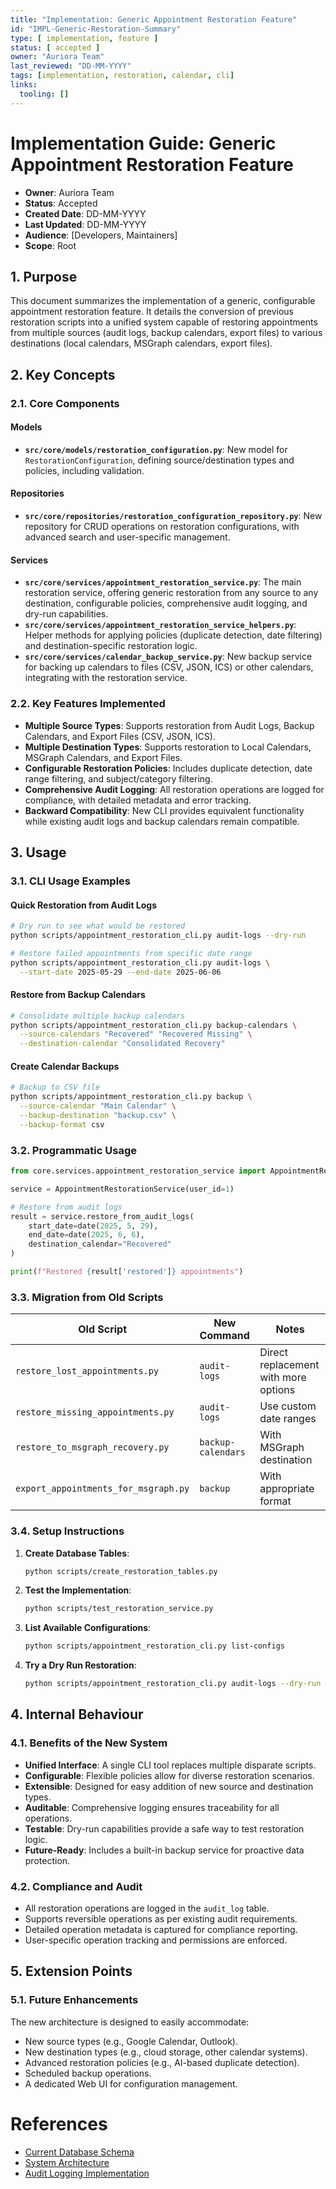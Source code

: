 ```yaml
---
title: "Implementation: Generic Appointment Restoration Feature"
id: "IMPL-Generic-Restoration-Summary"
type: [ implementation, feature ]
status: [ accepted ]
owner: "Auriora Team"
last_reviewed: "DD-MM-YYYY"
tags: [implementation, restoration, calendar, cli]
links:
  tooling: []
---
```


# Implementation Guide: Generic Appointment Restoration Feature

- **Owner**: Auriora Team
- **Status**: Accepted
- **Created Date**: DD-MM-YYYY
- **Last Updated**: DD-MM-YYYY
- **Audience**: [Developers, Maintainers]
- **Scope**: Root

## 1. Purpose

This document summarizes the implementation of a generic, configurable appointment restoration feature. It details the conversion of previous restoration scripts into a unified system capable of restoring appointments from multiple sources (audit logs, backup calendars, export files) to various destinations (local calendars, MSGraph calendars, export files).

## 2. Key Concepts

### 2.1. Core Components

#### Models
-   **`src/core/models/restoration_configuration.py`**: New model for `RestorationConfiguration`, defining source/destination types and policies, including validation.

#### Repositories
-   **`src/core/repositories/restoration_configuration_repository.py`**: New repository for CRUD operations on restoration configurations, with advanced search and user-specific management.

#### Services
-   **`src/core/services/appointment_restoration_service.py`**: The main restoration service, offering generic restoration from any source to any destination, configurable policies, comprehensive audit logging, and dry-run capabilities.
-   **`src/core/services/appointment_restoration_service_helpers.py`**: Helper methods for applying policies (duplicate detection, date filtering) and destination-specific restoration logic.
-   **`src/core/services/calendar_backup_service.py`**: New backup service for backing up calendars to files (CSV, JSON, ICS) or other calendars, integrating with the restoration service.

### 2.2. Key Features Implemented

-   **Multiple Source Types**: Supports restoration from Audit Logs, Backup Calendars, and Export Files (CSV, JSON, ICS).
-   **Multiple Destination Types**: Supports restoration to Local Calendars, MSGraph Calendars, and Export Files.
-   **Configurable Restoration Policies**: Includes duplicate detection, date range filtering, and subject/category filtering.
-   **Comprehensive Audit Logging**: All restoration operations are logged for compliance, with detailed metadata and error tracking.
-   **Backward Compatibility**: New CLI provides equivalent functionality while existing audit logs and backup calendars remain compatible.

## 3. Usage

### 3.1. CLI Usage Examples

#### Quick Restoration from Audit Logs

```bash
# Dry run to see what would be restored
python scripts/appointment_restoration_cli.py audit-logs --dry-run

# Restore failed appointments from specific date range
python scripts/appointment_restoration_cli.py audit-logs \
  --start-date 2025-05-29 --end-date 2025-06-06
```

#### Restore from Backup Calendars

```bash
# Consolidate multiple backup calendars
python scripts/appointment_restoration_cli.py backup-calendars \
  --source-calendars "Recovered" "Recovered Missing" \
  --destination-calendar "Consolidated Recovery"
```

#### Create Calendar Backups

```bash
# Backup to CSV file
python scripts/appointment_restoration_cli.py backup \
  --source-calendar "Main Calendar" \
  --backup-destination "backup.csv" \
  --backup-format csv
```

### 3.2. Programmatic Usage

```python
from core.services.appointment_restoration_service import AppointmentRestorationService

service = AppointmentRestorationService(user_id=1)

# Restore from audit logs
result = service.restore_from_audit_logs(
    start_date=date(2025, 5, 29),
    end_date=date(2025, 6, 6),
    destination_calendar="Recovered"
)

print(f"Restored {result['restored']} appointments")
```

### 3.3. Migration from Old Scripts

| Old Script                       | New Command        | Notes                                  |
|----------------------------------|--------------------|----------------------------------------|
| `restore_lost_appointments.py`   | `audit-logs`       | Direct replacement with more options   |
| `restore_missing_appointments.py`| `audit-logs`       | Use custom date ranges                 |
| `restore_to_msgraph_recovery.py` | `backup-calendars` | With MSGraph destination               |
| `export_appointments_for_msgraph.py` | `backup`           | With appropriate format                |

### 3.4. Setup Instructions

1.  **Create Database Tables**:
    ```bash
    python scripts/create_restoration_tables.py
    ```
2.  **Test the Implementation**:
    ```bash
    python scripts/test_restoration_service.py
    ```
3.  **List Available Configurations**:
    ```bash
    python scripts/appointment_restoration_cli.py list-configs
    ```
4.  **Try a Dry Run Restoration**:
    ```bash
    python scripts/appointment_restoration_cli.py audit-logs --dry-run
    ```

## 4. Internal Behaviour

### 4.1. Benefits of the New System

-   **Unified Interface**: A single CLI tool replaces multiple disparate scripts.
-   **Configurable**: Flexible policies allow for diverse restoration scenarios.
-   **Extensible**: Designed for easy addition of new source and destination types.
-   **Auditable**: Comprehensive logging ensures traceability for all operations.
-   **Testable**: Dry-run capabilities provide a safe way to test restoration logic.
-   **Future-Ready**: Includes a built-in backup service for proactive data protection.

### 4.2. Compliance and Audit

-   All restoration operations are logged in the `audit_log` table.
-   Supports reversible operations as per existing audit requirements.
-   Detailed operation metadata is captured for compliance reporting.
-   User-specific operation tracking and permissions are enforced.

## 5. Extension Points

### 5.1. Future Enhancements

The new architecture is designed to easily accommodate:

-   New source types (e.g., Google Calendar, Outlook).
-   New destination types (e.g., cloud storage, other calendar systems).
-   Advanced restoration policies (e.g., AI-based duplicate detection).
-   Scheduled backup operations.
-   A dedicated Web UI for configuration management.

# References

-   [Current Database Schema](DATA-002-Current-Schema.md)
-   [System Architecture](ARCH-001-System-Architecture.md)
-   [Audit Logging Implementation](IMPL-Audit-Logging.md)
